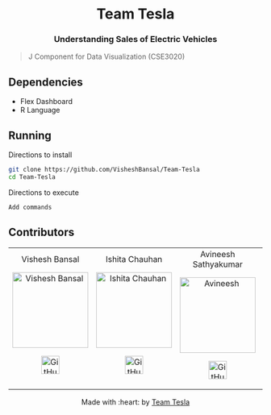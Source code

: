 <p>	<h1 align="center"> Team Tesla </h1>
	<h3 align="center"> Understanding Sales of Electric Vehicles </h3>
</p>

> J Component for Data Visualization (CSE3020)

## Dependencies
 - Flex Dashboard
 - R Language


## Running


Directions to install 
```bash
git clone https://github.com/VisheshBansal/Team-Tesla
cd Team-Tesla
```

Directions to execute

```R
Add commands
```

## Contributors

<table>
	<tr align="center">
		<td>
		Vishesh Bansal
		<p align="center">
			<img src = "https://avatars.githubusercontent.com/u/22132836?s=460&u=08d3940b7ee0105037b88175319ba7f09f83b159&v=4" width="150" height="150" alt="Vishesh Bansal">
		</p>
			<p align="center">
				<a href = "https://github.com/VisheshBansal">
					<img src = "http://www.iconninja.com/files/241/825/211/round-collaboration-social-github-code-circle-network-icon.svg" width="36" height = "36" alt="GitHub"/>
				</a>
			</p>
		</td><td>
		Ishita Chauhan
		<p align="center">
			<img src = "https://avatars.githubusercontent.com/u/71628119?v=4" width="150" height="150" alt="Ishita Chauhan">
		</p>
			<p align="center">
				<a href = "https://github.com/ishizzz">
					<img src = "http://www.iconninja.com/files/241/825/211/round-collaboration-social-github-code-circle-network-icon.svg" width="36" height = "36" alt="GitHub"/>
				</a>
			</p>
		</td><td>
		Avineesh Sathyakumar
		<p align="center">
			<img src = "https://avatars.githubusercontent.com/u/79737929?v=4" width="150" height="150" alt="Avineesh">
		</p>
			<p align="center">
				<a href = "https://github.com/Avineesh28">
					<img src = "http://www.iconninja.com/files/241/825/211/round-collaboration-social-github-code-circle-network-icon.svg" width="36" height = "36" alt="GitHub"/>
				</a>
			</p>
		</td><td>
		Nikita Bisht
		<p align="center">
			<img src = "https://avatars.githubusercontent.com/u/71428128?s=460&u=08d3940b7ee0105037b88175319ba7f09f83b159&v=4" width="150" height="150" alt="Nikita Bisht">
		</p>
			<p align="center">
				<a href = "https://github.com/NikitaBisht2605">
					<img src = "http://www.iconninja.com/files/241/825/211/round-collaboration-social-github-code-circle-network-icon.svg" width="36" height = "36" alt="GitHub"/>
				</a>
			</p>
		</td>
	</tr>
</table>

<p align="center">
	Made with :heart: by <a href="https://github.com/VisheshBansal">Team Tesla</a>
</p>
